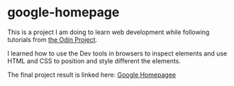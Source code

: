 # google-homepage

This is a project I am doing to learn web development while following tutorials from [the Odin Project](https://www.theodinproject.com/courses/foundations/lessons/html-css).

I  learned how to use the Dev tools in browsers to inspect elements and use HTML and CSS to position and style different the elements.

The final project result is linked here: [Google Homepagee](http://hanlinm2.github.io/google-homepage)
